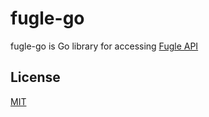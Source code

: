 # fugle-go

fugle-go is Go library for accessing [Fugle API][]

[fugle api]: https://developer.fugle.tw/docs/data/intro

## License

[MIT](LICENSE)
